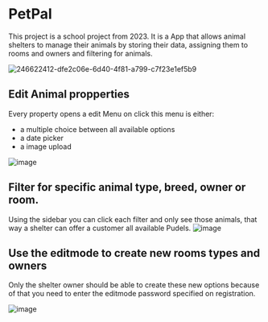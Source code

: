 # PetPal

This project is a school project from 2023. It is a App that allows animal shelters to manage their animals by storing their data, assigning them to rooms and owners and filtering for animals.

![246622412-dfe2c06e-6d40-4f81-a799-c7f23e1ef5b9](https://github.com/elYanuki/PetPal/assets/70104756/edbcebcf-e8a6-41df-846b-32116d4f23c4)

## Edit Animal propperties
Every property opens a edit Menu on click this menu is either:
- a multiple choice between all available options
- a date picker
- a image upload

![image](https://github.com/elYanuki/MEDT-Project_Shelter/assets/70104756/a671c226-3e6f-49ef-9b98-a7c90ff93277)


## Filter for specific animal type, breed, owner or room.
Using the sidebar you can click each filter and only see those animals, that way a shelter can offer a customer all available Pudels.
![image](https://github.com/elYanuki/MEDT-Project_Shelter/assets/70104756/03c38d74-d05d-4b69-9395-a07ba6f3842d)


## Use the editmode to create new rooms types and owners
Only the shelter owner should be able to create these new options because of that you need to enter the editmode password specified on registration.

![image](https://github.com/elYanuki/MEDT-Project_Shelter/assets/70104756/047829c5-4cba-4d57-b150-26c5a174678d)
